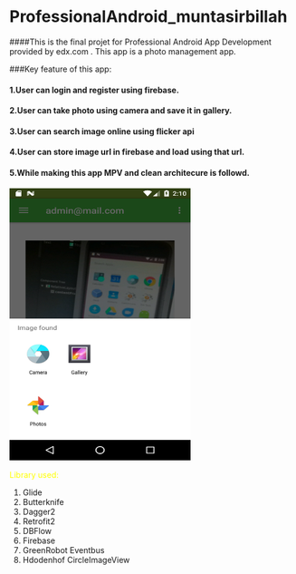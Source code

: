 # ProfessionalAndroid_muntasirbillah

####This is the final projet for Professional Android App Development provided by edx.com . This app is a photo management app. 

###Key feature of this app:
#### 1.User can login and register using firebase.
#### 2.User can take photo using camera and save it in gallery.
#### 3.User can search image online using flicker api
#### 4.User can store image url in firebase and load using that url.
#### 5.While making this app MPV and clean architecure is followd.

<img src="ScreenShots/Camera.png" width="320" height="480">

 <span style="color: #FFFF00">Library used:</span>
1.	Glide
2.	Butterknife
3.	Dagger2
4.	Retrofit2
5.	DBFlow
6.	Firebase
7.	GreenRobot Eventbus
8.	Hdodenhof CircleImageView

